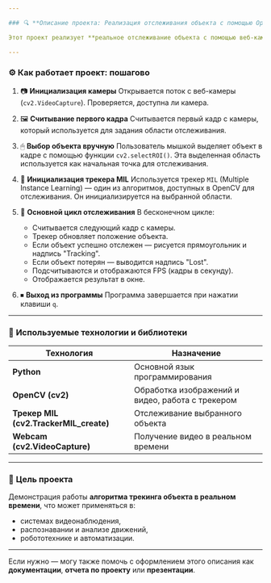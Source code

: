 ```yaml
---

### 🔍 **Описание проекта: Реализация отслеживания объекта с помощью OpenCV**

Этот проект реализует **реальное отслеживание объекта с помощью веб-камеры** на языке Python с использованием библиотеки **OpenCV**. Пользователь вручную выбирает объект в первом кадре, и система отслеживает этот объект в реальном времени по видео с камеры.

---
```


### ⚙️ **Как работает проект: пошагово**

1. 📷 **Инициализация камеры**
   Открывается поток с веб-камеры (`cv2.VideoCapture`). Проверяется, доступна ли камера.

2. 🖼 **Считывание первого кадра**
   Считывается первый кадр с камеры, который используется для задания области отслеживания.

3. 🖱 **Выбор объекта вручную**
   Пользователь мышкой выделяет объект в кадре с помощью функции `cv2.selectROI()`. Эта выделенная область используется как начальная точка для отслеживания.

4. 🧠 **Инициализация трекера MIL**
   Используется трекер `MIL` (Multiple Instance Learning) — один из алгоритмов, доступных в OpenCV для отслеживания. Он инициализируется на выбранной области.

5. 🔄 **Основной цикл отслеживания**
   В бесконечном цикле:

   * Считывается следующий кадр с камеры.
   * Трекер обновляет положение объекта.
   * Если объект успешно отслежен — рисуется прямоугольник и надпись "Tracking".
   * Если объект потерян — выводится надпись "Lost".
   * Подсчитываются и отображаются FPS (кадры в секунду).
   * Отображается результат в окне.

6. ⏹ **Выход из программы**
   Программа завершается при нажатии клавиши `q`.

---

### 🧰 **Используемые технологии и библиотеки**

| Технология                              | Назначение                                       |
| --------------------------------------- | ------------------------------------------------ |
| **Python**                              | Основной язык программирования                   |
| **OpenCV (cv2)**                        | Обработка изображений и видео, работа с трекером |
| **Трекер MIL (cv2.TrackerMIL\_create)** | Отслеживание выбранного объекта                  |
| **Webcam (cv2.VideoCapture)**           | Получение видео в реальном времени               |

---

### 🎯 **Цель проекта**

Демонстрация работы **алгоритма трекинга объекта в реальном времени**, что может применяться в:

* системах видеонаблюдения,
* распознавании и анализе движений,
* робототехнике и автоматизации.

---

Если нужно — могу также помочь с оформлением этого описания как **документации**, **отчета по проекту** или **презентации**.
